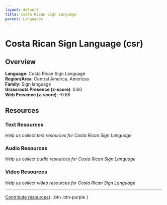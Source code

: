 ```yaml
---
layout: default
title: Costa Rican Sign Language
parent: Languages
---
```


# Costa Rican Sign Language (csr)

## Overview

**Language**: Costa Rican Sign Language  
**Region/Area**: Central America, Americas  
**Family**: Sign language  
**Grassroots Presence (z-score)**: 0.60  
**Web Presence (z-score)**: -0.68  

## Resources

### Text Resources
*Help us collect text resources for Costa Rican Sign Language*

### Audio Resources
*Help us collect audio resources for Costa Rican Sign Language*

### Video Resources
*Help us collect video resources for Costa Rican Sign Language*

---

[Contribute resources](https://forms.office.com/e/1SfLJx3u1r){: .btn .btn-purple }
